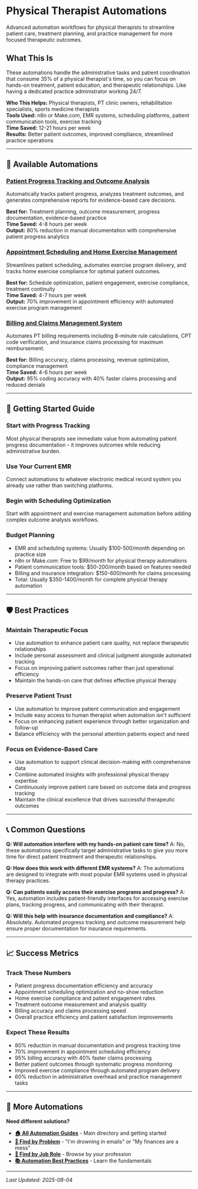 # Physical Therapist Automations

Advanced automation workflows for physical therapists to streamline patient care, treatment planning, and practice management for more focused therapeutic outcomes.

## What This Is

These automations handle the administrative tasks and patient coordination that consume 35% of a physical therapist's time, so you can focus on hands-on treatment, patient education, and therapeutic relationships. Like having a dedicated practice administrator working 24/7.

**Who This Helps:** Physical therapists, PT clinic owners, rehabilitation specialists, sports medicine therapists  
**Tools Used:** n8n or Make.com, EMR systems, scheduling platforms, patient communication tools, exercise tracking  
**Time Saved:** 12-21 hours per week  
**Results:** Better patient outcomes, improved compliance, streamlined practice operations  

---

## 🏥 Available Automations

### [Patient Progress Tracking and Outcome Analysis](Patient%20Progress%20Tracking%20and%20Outcome%20Analysis.md)
Automatically tracks patient progress, analyzes treatment outcomes, and generates comprehensive reports for evidence-based care decisions.

**Best for:** Treatment planning, outcome measurement, progress documentation, evidence-based practice  
**Time Saved:** 4-8 hours per week  
**Output:** 80% reduction in manual documentation with comprehensive patient progress analytics

### [Appointment Scheduling and Home Exercise Management](Appointment%20Scheduling%20and%20Home%20Exercise%20Management.md)
Streamlines patient scheduling, automates exercise program delivery, and tracks home exercise compliance for optimal patient outcomes.

**Best for:** Schedule optimization, patient engagement, exercise compliance, treatment continuity  
**Time Saved:** 4-7 hours per week  
**Output:** 70% improvement in appointment efficiency with automated exercise program management

### [Billing and Claims Management System](Billing%20and%20Claims%20Management%20System.md)
Automates PT billing requirements including 8-minute rule calculations, CPT code verification, and insurance claims processing for maximum reimbursement.

**Best for:** Billing accuracy, claims processing, revenue optimization, compliance management  
**Time Saved:** 4-6 hours per week  
**Output:** 95% coding accuracy with 40% faster claims processing and reduced denials

---

## 🎯 Getting Started Guide

### Start with Progress Tracking
Most physical therapists see immediate value from automating patient progress documentation - it improves outcomes while reducing administrative burden.

### Use Your Current EMR
Connect automations to whatever electronic medical record system you already use rather than switching platforms.

### Begin with Scheduling Optimization
Start with appointment and exercise management automation before adding complex outcome analysis workflows.

### Budget Planning
- EMR and scheduling systems: Usually $100-500/month depending on practice size
- n8n or Make.com: Free to $99/month for physical therapy automations
- Patient communication tools: $50-200/month based on features needed
- Billing and insurance integration: $150-600/month for claims processing
- Total: Usually $350-1400/month for complete physical therapy automation

---

## 🛡️ Best Practices

### Maintain Therapeutic Focus
- Use automation to enhance patient care quality, not replace therapeutic relationships
- Include personal assessment and clinical judgment alongside automated tracking
- Focus on improving patient outcomes rather than just operational efficiency
- Maintain the hands-on care that defines effective physical therapy

### Preserve Patient Trust
- Use automation to improve patient communication and engagement
- Include easy access to human therapist when automation isn't sufficient
- Focus on enhancing patient experience through better organization and follow-up
- Balance efficiency with the personal attention patients expect and need

### Focus on Evidence-Based Care
- Use automation to support clinical decision-making with comprehensive data
- Combine automated insights with professional physical therapy expertise
- Continuously improve patient care based on outcome data and progress tracking
- Maintain the clinical excellence that drives successful therapeutic outcomes

---

## 📞 Common Questions

**Q: Will automation interfere with my hands-on patient care time?**
A: No, these automations specifically target administrative tasks to give you more time for direct patient treatment and therapeutic relationships.

**Q: How does this work with different EMR systems?**
A: The automations are designed to integrate with most popular EMR systems used in physical therapy practices.

**Q: Can patients easily access their exercise programs and progress?**
A: Yes, automation includes patient-friendly interfaces for accessing exercise plans, tracking progress, and communicating with their therapist.

**Q: Will this help with insurance documentation and compliance?**
A: Absolutely. Automated progress tracking and outcome measurement help ensure proper documentation for insurance requirements.

---

## 📈 Success Metrics

### Track These Numbers
- Patient progress documentation efficiency and accuracy
- Appointment scheduling optimization and no-show reduction
- Home exercise compliance and patient engagement rates
- Treatment outcome measurement and analysis quality
- Billing accuracy and claims processing speed
- Overall practice efficiency and patient satisfaction improvements

### Expect These Results
- 80% reduction in manual documentation and progress tracking time
- 70% improvement in appointment scheduling efficiency
- 95% billing accuracy with 40% faster claims processing
- Better patient outcomes through systematic progress monitoring
- Improved exercise compliance through automated program delivery
- 60% reduction in administrative overhead and practice management tasks

---

## 🔗 More Automations

**Need different solutions?**
- **[🏠 All Automation Guides](../../AI%20Automations%20Guide.md)** - Main directory and getting started
- **[🎯 Find by Problem](../../Automation%20Workflows%20by%20Problem.md)** - "I'm drowning in emails" or "My finances are a mess"
- **[👔 Find by Job Role](../../Automation%20Workflows%20by%20Job%20Role.md)** - Browse by your profession
- **[📚 Automation Best Practices](../../Automation%20Best%20Practices.md)** - Learn the fundamentals

---

*Last Updated: 2025-08-04*